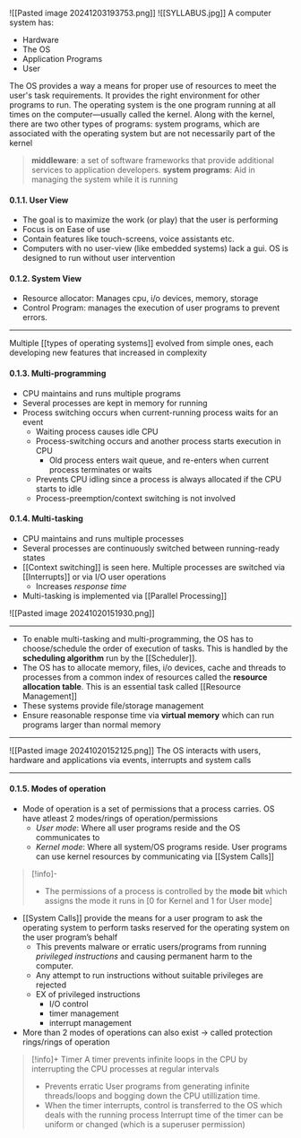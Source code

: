 ![[Pasted image 20241203193753.png]]
![[SYLLABUS.jpg]]
A computer system has:
- Hardware
- The OS
- Application Programs
- User

The OS provides a way a means for proper use of resources to meet the user's task requirements. It provides the right environment for other programs to run. The operating system is the one program running at all times on the computer—usually called the kernel. Along with the kernel, there are two other types of programs: system programs, which are associated with the operating system but are not necessarily part of the kernel

>**middleware**: a set of software frameworks that provide additional services to application developers.
>**system programs**: Aid in managing the system while it is running

#### 0.1.1. User View
- The goal is to maximize the work (or play) that the user is performing
- Focus is on Ease of use
- Contain features like touch-screens, voice assistants etc.
- Computers with no user-view (like embedded systems) lack a gui. OS is designed to run without user intervention
#### 0.1.2. System View
- Resource allocator: Manages cpu, i/o devices, memory, storage
- Control Program: manages the execution of user programs to prevent errors. 

---

Multiple [[types of operating systems]] evolved from simple ones, each developing new features that increased in complexity
#### 0.1.3. Multi-programming
- CPU maintains and runs multiple programs
- Several processes are kept in memory for running
- Process switching occurs when current-running process waits for an event
	- Waiting process causes idle CPU
	- Process-switching occurs and another process starts execution in CPU
		- Old process enters wait queue, and re-enters when current process terminates or waits
	- Prevents CPU idling since a process is always allocated if the CPU starts to idle
	- Process-preemption/context switching is not involved

#### 0.1.4. Multi-tasking
- CPU maintains and runs multiple processes
- Several processes are continuously switched between running-ready states
- [[Context switching]] is seen here. Multiple processes are switched via [[Interrupts]] or via I/O user operations
	- Increases *response time*
- Multi-tasking is implemented via [[Parallel Processing]]

![[Pasted image 20241020151930.png]]


---

- To enable multi-tasking and multi-programming, the OS has to choose/schedule the order of execution of tasks. This is handled by the **scheduling algorithm** run by the [[Scheduler]].
- The OS has to allocate memory, files, i/o devices, cache and threads to processes from a common index of resources called the **resource allocation table**. This is an essential task called [[Resource Management]]
- These systems provide file/storage management
- Ensure reasonable response time via **virtual memory** which can run programs larger than normal memory
---
![[Pasted image 20241020152125.png]]
The OS interacts with users, hardware and applications via events, interrupts and system calls

---
#### 0.1.5. Modes of operation
- Mode of operation is a set of permissions that a process carries. OS have atleast 2 modes/rings of operation/permissions
	- *User mode*: Where all user programs reside and the OS communicates to
	- *Kernel mode*: Where all system/OS programs reside. User programs can use kernel resources by communicating via [[System Calls]]

> [!info]-
> - The permissions of a process is controlled by the **mode bit** which assigns the mode it runs in \[0 for Kernel and 1 for User mode]

- [[System Calls]] provide the means for a user program to ask the operating system to perform tasks reserved for the operating system on the user program’s behalf
	- This prevents malware or erratic users/programs from running *privileged instructions* and causing permanent harm to the computer.
	- Any attempt to run instructions without suitable privileges are rejected
	- EX of privileged instructions
		- I/O control
		- timer management
		- interrupt management
- More than 2 modes of operations can also exist -> called protection rings/rings of operation

> [!info]+ Timer
> A timer prevents infinite loops in the CPU by interrupting the CPU processes at regular intervals
> - Prevents erratic User programs from generating infinite threads/loops and bogging down the CPU utillization time. 
> - When the timer interrupts, control is transferred to the OS which deals with the running process
> Interrupt time of the timer can be uniform or changed (which is a superuser permission)


 